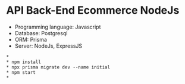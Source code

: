 # API Back-End Ecommerce NodeJs

- Programming language: Javascript
- Database: Postgresql
- ORM: Prisma
- Server: NodeJs, ExpressJS

```
*
* npm install
* npx prisma migrate dev --name initial
* npm start
*
```
